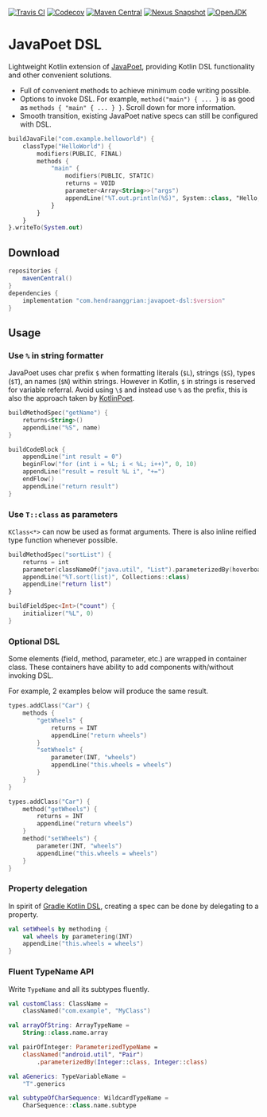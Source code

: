 [![Travis CI](https://img.shields.io/travis/com/hendraanggrian/javapoet-dsl)](https://travis-ci.com/github/hendraanggrian/javapoet-dsl/)
[![Codecov](https://img.shields.io/codecov/c/github/hendraanggrian/javapoet-dsl)](https://codecov.io/gh/hendraanggrian/javapoet-dsl/)
[![Maven Central](https://img.shields.io/maven-central/v/com.hendraanggrian/javapoet-dsl)](https://repo1.maven.org/maven2/com/hendraanggrian/javapoet-dsl/)
[![Nexus Snapshot](https://img.shields.io/nexus/s/com.hendraanggrian/javapoet-dsl?server=https%3A%2F%2Fs01.oss.sonatype.org)](https://s01.oss.sonatype.org/content/repositories/snapshots/com/hendraanggrian/javapoet-dsl/)
[![OpenJDK](https://img.shields.io/badge/jdk-1.8%2B-informational)](https://openjdk.java.net/projects/jdk8/)

# JavaPoet DSL

Lightweight Kotlin extension of [JavaPoet](https://github.com/square/javapoet/),
providing Kotlin DSL functionality and other convenient solutions.

- Full of convenient methods to achieve minimum code writing possible.
- Options to invoke DSL. For example, `method("main") { ... }` is as good as
  `methods { "main" { ... } }`. Scroll down for more information.
- Smooth transition, existing JavaPoet native specs can still be configured with
  DSL.

```kotlin
buildJavaFile("com.example.helloworld") {
    classType("HelloWorld") {
        modifiers(PUBLIC, FINAL)
        methods {
            "main" {
                modifiers(PUBLIC, STATIC)
                returns = VOID
                parameter<Array<String>>("args")
                appendLine("%T.out.println(%S)", System::class, "Hello, JavaPoet!")
            }
        }
    }
}.writeTo(System.out)
```

## Download

```gradle
repositories {
    mavenCentral()
}
dependencies {
    implementation "com.hendraanggrian:javapoet-dsl:$version"
}
```

## Usage

### Use `%` in string formatter

JavaPoet uses char prefix `$` when formatting literals (`$L`), strings (`$S`),
types (`$T`), an names (`$N`) within strings. However in Kotlin, `$` in strings
is reserved for variable referral. Avoid using `\$` and instead use `%` as the
prefix, this is also the approach taken by [KotlinPoet](https://github.com/square/kotlinpoet/).

```kotlin
buildMethodSpec("getName") {
    returns<String>()
    appendLine("%S", name)
}

buildCodeBlock {
    appendLine("int result = 0")
    beginFlow("for (int i = %L; i < %L; i++)", 0, 10)
    appendLine("result = result %L i", "+=")
    endFlow()
    appendLine("return result")
}
```

### Use `T::class` as parameters

`KClass<*>` can now be used as format arguments. There is also inline reified
type function whenever possible.

```kotlin
buildMethodSpec("sortList") {
    returns = int
    parameter(classNameOf("java.util", "List").parameterizedBy(hoverboard), "list")
    appendLine("%T.sort(list)", Collections::class)
    appendLine("return list")
}

buildFieldSpec<Int>("count") {
    initializer("%L", 0)
}
```

### Optional DSL

Some elements (field, method, parameter, etc.) are wrapped in container class.
These containers have ability to add components with/without invoking DSL.

For example, 2 examples below will produce the same result.

```kotlin
types.addClass("Car") {
    methods {
        "getWheels" {
            returns = INT
            appendLine("return wheels")
        }
        "setWheels" {
            parameter(INT, "wheels")
            appendLine("this.wheels = wheels")
        }
    }
}

types.addClass("Car") {
    method("getWheels") {
        returns = INT
        appendLine("return wheels")
    }
    method("setWheels") {
        parameter(INT, "wheels")
        appendLine("this.wheels = wheels")
    }
}
```

### Property delegation

In spirit of [Gradle Kotlin DSL](https://docs.gradle.org/current/userguide/kotlin_dsl.html#using_kotlin_delegated_properties),
creating a spec can be done by delegating to a property.

```kotlin
val setWheels by methoding {
    val wheels by parametering(INT)
    appendLine("this.wheels = wheels")
}
```

### Fluent TypeName API

Write `TypeName` and all its subtypes fluently.

```kotlin
val customClass: ClassName =
    classNamed("com.example", "MyClass")

val arrayOfString: ArrayTypeName =
    String::class.name.array

val pairOfInteger: ParameterizedTypeName =
    classNamed("android.util", "Pair")
        .parameterizedBy(Integer::class, Integer::class)

val aGenerics: TypeVariableName =
    "T".generics

val subtypeOfCharSequence: WildcardTypeName =
    CharSequence::class.name.subtype
```
